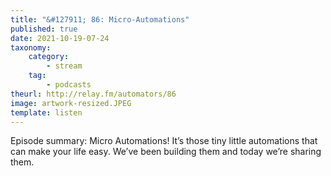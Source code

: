 ```yaml
---
title: "&#127911; 86: Micro-Automations"
published: true
date: 2021-10-19-07-24
taxonomy:
    category:
        - stream
    tag:
        - podcasts
theurl: http://relay.fm/automators/86
image: artwork-resized.JPEG
template: listen
---
```


Episode summary: Micro Automations! It&rsquo;s those tiny little automations that can make your life easy. We&rsquo;ve been building them and today we&rsquo;re sharing them.
